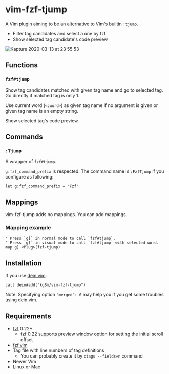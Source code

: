 vim-fzf-tjump
==================================================

A Vim plugin aiming to be an alternative to Vim's builtin `:tjump`.

  * Filter tag candidates and select a one by fzf
  * Show selected tag candidate's code preview

![Kapture 2020-03-13 at 23 55 53](https://user-images.githubusercontent.com/694547/76632254-43753800-6586-11ea-8794-bb992bc53bed.gif)


Functions
--------------------------------------------------

### `fzf#tjump`

Show tag candidates matched with given tag name and go to selected tag. Go directly if matched tag is only 1.

Use current word (`<cword>`) as given tag name if no argument is given or given tag name is an empty string.

Show selected tag's code preview.


Commands
--------------------------------------------------

### `:Tjump`

A wrapper of `fzf#tjump`.

`g:fzf_command_prefix` is respected. The command name is `:FzfTjump` if you configure as following:

```vim
let g:fzf_command_prefix = "Fzf"
```


Mappings
--------------------------------------------------

vim-fzf-tjump adds no mappings. You can add mappings.


### Mapping example

```vim
" Press `g]` in normal mode to call `fzf#tjump`.
" Press `g]` in visual mode to call `fzf#tjump` with selected word.
map g] <Plug>(fzf-tjump)
```


Installation
--------------------------------------------------

If you use [dein.vim](https://github.com/Shougo/dein.vim):

```vim
call dein#add("kg8m/vim-fzf-tjump")
```

Note: Specifying option `"merged": 0` may help you if you get some troubles using dein.vim.


Requirements
--------------------------------------------------

  * [fzf](https://github.com/junegunn/fzf) 0.22+
    * fzf 0.22 supports preview window option for setting the initial scroll offset
  * [fzf.vim](https://github.com/junegunn/fzf.vim)
  * Tag file with line numbers of tag definitions
    * You can probably create it by `ctags --fields=n` command
  * Newer Vim
  * Linux or Mac
